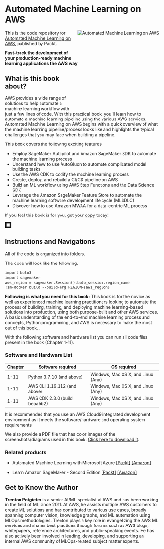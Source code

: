 # Automated Machine Learning on AWS

<a href="https://www.packtpub.com/product/automated-machine-learning-on-aws/9781801811828?utm_source=github&utm_medium=repository&utm_campaign=9781801811828"><img src="https://static.packt-cdn.com/products/9781801811828/cover/smaller" alt="Automated Machine Learning on AWS" height="256px" align="right"></a>

This is the code repository for [Automated Machine Learning on AWS](https://www.packtpub.com/product/automated-machine-learning-on-aws/9781801811828?utm_source=github&utm_medium=repository&utm_campaign=9781801811828), published by Packt.

**Fast-track the development of your production-ready machine learning applications the AWS way**

## What is this book about?
AWS provides a wide range of solutions to help automate a machine learning workflow with just a few lines of code. With this practical book, you'll learn how to automate a machine learning pipeline using the various AWS services.
Automated Machine Learning on AWS begins with a quick overview of what the machine learning pipeline/process looks like and highlights the typical challenges that you may face when building a pipeline.

This book covers the following exciting features: 
* Employ SageMaker Autopilot and Amazon SageMaker SDK to automate the machine learning process
* Understand how to use AutoGluon to automate complicated model building tasks
* Use the AWS CDK to codify the machine learning process
* Create, deploy, and rebuild a CI/CD pipeline on AWS
* Build an ML workflow using AWS Step Functions and the Data Science SDK
* Leverage the Amazon SageMaker Feature Store to automate the machine learning software development life cycle (MLSDLC)
* Discover how to use Amazon MWAA for a data-centric ML process

If you feel this book is for you, get your [copy](https://www.amazon.com/dp/B09NC5XJ6D) today!

<a href="https://www.packtpub.com/?utm_source=github&utm_medium=banner&utm_campaign=GitHubBanner"><img src="https://raw.githubusercontent.com/PacktPublishing/GitHub/master/GitHub.png" 
alt="https://www.packtpub.com/" border="5" /></a>


## Instructions and Navigations
All of the code is organized into folders.

The code will look like the following:
```
import boto3
import sagemaker
aws_region = sagemaker.Session().boto_session.region_name
!sm-docker build --build-arg REGION={aws_region} 
```

**Following is what you need for this book:**
This book is for the novice as well as experienced machine learning practitioners looking to automate the process of building, training, and deploying machine learning-based solutions into production, using both purpose-built and other AWS services. 
A basic understanding of the end-to-end machine learning process and concepts, Python programming, and AWS is necessary to make the most out of this book.	.	

With the following software and hardware list you can run all code files present in the book (Chapter 1-11).

### Software and Hardware List


| Chapter  | Software required                    | OS required                        |
| -------- | ------------------------------------ | -----------------------------------|
| 1-11	   | Python 3.7.10 (and above)            | Windows, Mac OS X, and Linux (Any) |
| 1-11	   | AWS CLI 1.19.112 (and above)         | Windows, Mac OS X, and Linux (Any) |
| 1-11	   | AWS CDK 2.3.0 (build beaa5b2)        | Windows, Mac OS X, and Linux (Any) |

It is recommended that you use an AWS Cloud9 integrated development environment as
it meets the software/hardware and operating system requirements

We also provide a PDF file that has color images of the screenshots/diagrams used in this book. [Click here to download it](https://static.packt-cdn.com/downloads/9781801811828_ColorImages.pdf).


### Related products <Other books you may enjoy>
* Automated Machine Learning with Microsoft Azure [[Packt]](https://www.packtpub.com/product/automated-machine-learning-with-microsoft-azure/9781800565319?utm_source=github&utm_medium=repository&utm_campaign=9781800565319) [[Amazon]](https://www.amazon.com/dp/B08VJKVS4B)

* Learn Amazon SageMaker - Second Edition [[Packt]](https://www.packtpub.com/product/learn-amazon-sagemaker-second-edition/9781801817950?utm_source=github&utm_medium=repository&utm_campaign=9781801817950) [[Amazon]](https://www.amazon.com/dp/B09CQ6MSRY)

## Get to Know the Author
**Trenton Potgieter** 
is a senior AI/ML specialist at AWS and has been working in the field
of ML since 2011. At AWS, he assists multiple AWS customers to create ML solutions
and has contributed to various use cases, broadly spanning computer vision, knowledge
graphs, and ML automation using MLOps methodologies. Trenton plays a key role in
evangelizing the AWS ML services and shares best practices through forums such as
AWS blogs, whitepapers, reference architectures, and public-speaking events. He has
also actively been involved in leading, developing, and supporting an internal AWS
community of MLOps-related subject matter experts.

